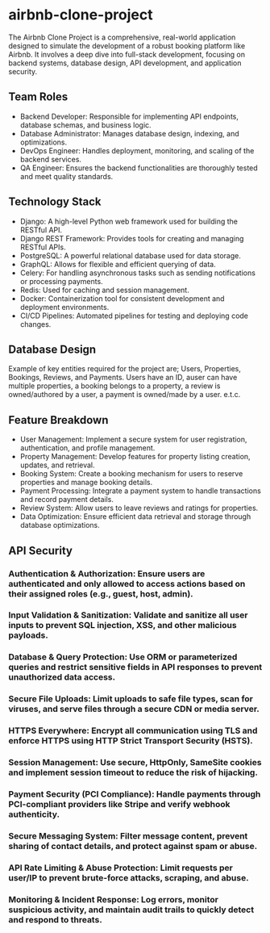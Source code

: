 # airbnb-clone-project
The Airbnb Clone Project is a comprehensive, real-world application designed to simulate the development of a robust booking platform like Airbnb. It involves a deep dive into full-stack development, focusing on backend systems, database design, API development, and application security.

## Team Roles
- Backend Developer: Responsible for implementing API endpoints, database schemas, and business logic.
- Database Administrator: Manages database design, indexing, and optimizations.
- DevOps Engineer: Handles deployment, monitoring, and scaling of the backend services.
- QA Engineer: Ensures the backend functionalities are thoroughly tested and meet quality standards.

## Technology Stack
- Django: A high-level Python web framework used for building the RESTful API.
- Django REST Framework: Provides tools for creating and managing RESTful APIs.
- PostgreSQL: A powerful relational database used for data storage.
- GraphQL: Allows for flexible and efficient querying of data.
- Celery: For handling asynchronous tasks such as sending notifications or processing payments.
- Redis: Used for caching and session management.
- Docker: Containerization tool for consistent development and deployment environments.
- CI/CD Pipelines: Automated pipelines for testing and deploying code changes.

## Database Design
Example of key entities required for the project are; Users, Properties, Bookings, Reviews, and Payments.
Users have an ID, auser can have multiple properties, a booking belongs to a property, a review is owned/authored by a user, a payment is owned/made by a user. e.t.c.

## Feature Breakdown
- User Management: Implement a secure system for user registration, authentication, and profile management.
- Property Management: Develop features for property listing creation, updates, and retrieval.
- Booking System: Create a booking mechanism for users to reserve properties and manage booking details.
- Payment Processing: Integrate a payment system to handle transactions and record payment details.
- Review System: Allow users to leave reviews and ratings for properties.
- Data Optimization: Ensure efficient data retrieval and storage through database optimizations.

## API Security
### Authentication & Authorization: Ensure users are authenticated and only allowed to access actions based on their assigned roles (e.g., guest, host, admin).

### Input Validation & Sanitization: Validate and sanitize all user inputs to prevent SQL injection, XSS, and other malicious payloads.

### Database & Query Protection: Use ORM or parameterized queries and restrict sensitive fields in API responses to prevent unauthorized data access.

### Secure File Uploads: Limit uploads to safe file types, scan for viruses, and serve files through a secure CDN or media server.

### HTTPS Everywhere: Encrypt all communication using TLS and enforce HTTPS using HTTP Strict Transport Security (HSTS).

### Session Management: Use secure, HttpOnly, SameSite cookies and implement session timeout to reduce the risk of hijacking.

### Payment Security (PCI Compliance): Handle payments through PCI-compliant providers like Stripe and verify webhook authenticity.

### Secure Messaging System: Filter message content, prevent sharing of contact details, and protect against spam or abuse.

### API Rate Limiting & Abuse Protection: Limit requests per user/IP to prevent brute-force attacks, scraping, and abuse.

### Monitoring & Incident Response: Log errors, monitor suspicious activity, and maintain audit trails to quickly detect and respond to threats.









